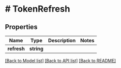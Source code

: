 # # TokenRefresh

## Properties

Name | Type | Description | Notes
------------ | ------------- | ------------- | -------------
**refresh** | **string** |  |

[[Back to Model list]](../../README.md#models) [[Back to API list]](../../README.md#endpoints) [[Back to README]](../../README.md)
